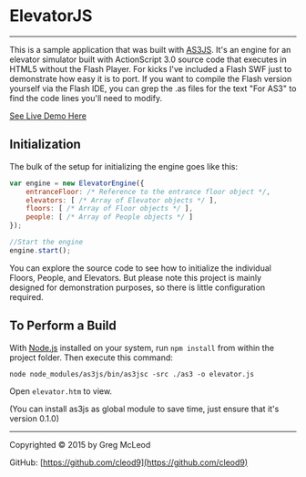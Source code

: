 # ElevatorJS #

----------

This is a sample application that was built with [AS3JS](https://github.com/Cleod9/as3js). It's an engine for an elevator simulator built with ActionScript 3.0 source code that executes in HTML5 without the Flash Player. For kicks I've included a Flash SWF just to demonstrate how easy it is to port. If you want to compile the Flash version yourself via the Flash IDE, you can grep the .as files for the text "For AS3" to find the code lines you'll need to modify.

[See Live Demo Here](http://as3js.org/examples/elevator)

## Initialization ##

The bulk of the setup for initializing the engine goes like this:

```javascript
var engine = new ElevatorEngine({
	entranceFloor: /* Reference to the entrance floor object */,
	elevators: [ /* Array of Elevator objects */ ],
	floors: [ /* Array of Floor objects */ ],
	people: [ /* Array of People objects */ ]
});

//Start the engine
engine.start();
```

You can explore the source code to see how to initialize the individual Floors, People, and Elevators. But please note this project is mainly designed for demonstration purposes, so there is little configuration required.

## To Perform a Build ##

With [Node.js](https://nodejs.org/) installed on your system, run `npm install` from within the project folder. Then execute this command:

`node node_modules/as3js/bin/as3jsc -src ./as3 -o elevator.js`

Open `elevator.htm` to view.

(You can install as3js as global module to save time, just ensure that it's version 0.1.0)

----------

Copyrighted © 2015 by Greg McLeod

GitHub: [https://github.com/cleod9](https://github.com/cleod9)
